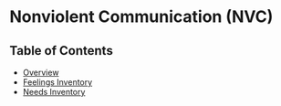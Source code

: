 # Nonviolent Communication (NVC)

## Table of Contents
* [Overview](overview/)
* [Feelings Inventory](feelings/)
* [Needs Inventory](needs/)
